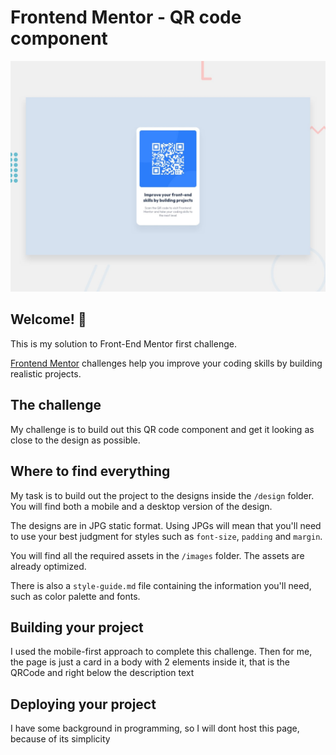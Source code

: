 # Frontend Mentor - QR code component

![Design preview for the QR code component coding challenge](./design/desktop-preview.jpg)

## Welcome! 👋

This is my solution to Front-End Mentor first challenge.

[Frontend Mentor](https://www.frontendmentor.io) challenges help you improve your coding skills by building realistic projects.


## The challenge

My challenge is to build out this QR code component and get it looking as close to the design as possible.

## Where to find everything

My task is to build out the project to the designs inside the `/design` folder. You will find both a mobile and a desktop version of the design. 

The designs are in JPG static format. Using JPGs will mean that you'll need to use your best judgment for styles such as `font-size`, `padding` and `margin`. 

You will find all the required assets in the `/images` folder. The assets are already optimized.

There is also a `style-guide.md` file containing the information you'll need, such as color palette and fonts.

## Building your project

I used the mobile-first approach to complete this challenge. Then for me, the page is just a card in a body with 2 elements inside it, that is the QRCode and right below the description text 

## Deploying your project

I have some background in programming, so I will dont host this page, because of its simplicity



